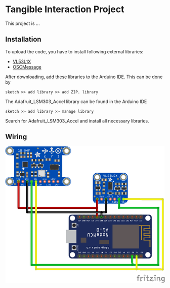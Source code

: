 # Tangible Interaction Project
This project is ...

## Installation 
To upload the code, you have to install following external libraries:

* [VL53L1X](https://github.com/pololu/vl53l1x-arduino)
* [OSCMessage](https://github.com/CNMAT/OSC)

After downloading, add these libraries to the Arduino IDE. This
can be done by 

```
sketch >> add library >> add ZIP. library
```

The Adafruit_LSM303_Accel library can be found in the Arduino IDE
```
sketch >> add library >> manage library
```
Search for Adafruit_LSM303_Accel and install all necessary libraries.

## Wiring

![Image of the wiring](/images/Tangible_Interfaces_Project_Steckplatine.png)
